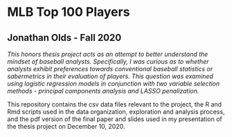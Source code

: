 # MLB Top 100 Players 
## Jonathan Olds - Fall 2020 ##

*This honors thesis project acts as an attempt to better understand the mindset of baseball analysts. Specifically, I was curious as to whether analysts exhibit preferences towards conventional baseball statistics or sabermetrics in their evaluation of players. This question was examined using logistic regression models in conjunction with two variable selection methods - principal components analysis and LASSO penalization.*

This repository contains the csv data files relevant to the project, the R and Rmd scripts used in the data organization, exploration and analysis process, and the pdf version of the final paper and slides used in my presentation of the thesis project on December 10, 2020. 

